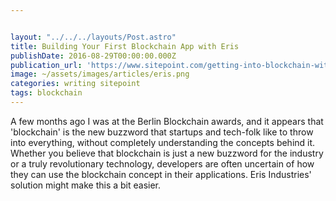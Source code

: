 ```yaml
---


layout: "../../../layouts/Post.astro"
title: Building Your First Blockchain App with Eris
publishDate: 2016-08-29T00:00:00.000Z
publication_url: 'https://www.sitepoint.com/getting-into-blockchain-with-eris/'
image: ~/assets/images/articles/eris.png
categories: writing sitepoint
tags: blockchain
---
```


A few months ago I was at the Berlin Blockchain awards, and it appears that 'blockchain' is the new buzzword that startups and tech-folk like to throw into everything, without completely understanding the concepts behind it. Whether you believe that blockchain is just a new buzzword for the industry or a truly revolutionary technology, developers are often uncertain of how they can use the blockchain concept in their applications. Eris Industries' solution might make this a bit easier.
